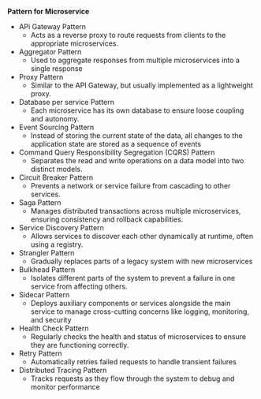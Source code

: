 **Pattern for Microservice**
- APi Gateway Pattern
  - Acts as a reverse proxy to route requests from clients to the appropriate microservices.
- Aggregator Pattern
  - Used to aggregate responses from multiple microservices into a single response
- Proxy Pattern
  - Similar to the API Gateway, but usually implemented as a lightweight proxy.
- Database per service Pattern
  - Each microservice has its own database to ensure loose coupling and autonomy.
- Event Sourcing Pattern
  - Instead of storing the current state of the data, all changes to the application state are stored as a sequence of events
- Command Query Responsibility Segregation (CQRS) Pattern
  - Separates the read and write operations on a data model into two distinct models.
- Circuit Breaker Pattern
  - Prevents a network or service failure from cascading to other services.
- Saga Pattern
  - Manages distributed transactions across multiple microservices, ensuring consistency and rollback capabilities.
- Service Discovery Pattern
  - Allows services to discover each other dynamically at runtime, often using a registry.
- Strangler Pattern
  - Gradually replaces parts of a legacy system with new microservices
- Bulkhead Pattern
  - Isolates different parts of the system to prevent a failure in one service from affecting others.
- Sidecar Pattern
  - Deploys auxiliary components or services alongside the main service to manage cross-cutting concerns like logging, monitoring, and security
- Health Check Pattern
  - Regularly checks the health and status of microservices to ensure they are functioning correctly.
- Retry Pattern
  - Automatically retries failed requests to handle transient failures
- Distributed Tracing Pattern
  - Tracks requests as they flow through the system to debug and monitor performance